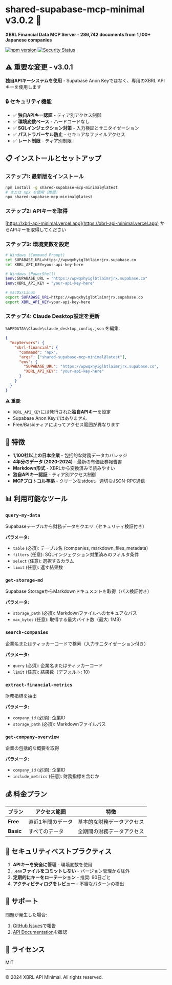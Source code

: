 # shared-supabase-mcp-minimal v3.0.2 🚀

**XBRL Financial Data MCP Server - 286,742 documents from 1,100+ Japanese companies**

[![npm version](https://badge.fury.io/js/shared-supabase-mcp-minimal.svg)](https://www.npmjs.com/package/shared-supabase-mcp-minimal)
[![Security Status](https://img.shields.io/badge/Security-Enhanced-green)](https://github.com/ruisu2000p/xbrl-api-minimal)

## ⚠️ 重要な変更 - v3.0.1

**独自APIキーシステムを使用** - Supabase Anon Keyではなく、専用のXBRL APIキーを使用します

### 🔒 セキュリティ機能
- ✅ **独自APIキー認証** - ティア別アクセス制御
- ✅ **環境変数ベース** - ハードコードなし
- ✅ **SQLインジェクション対策** - 入力検証とサニタイゼーション
- ✅ **パストラバーサル防止** - セキュアなファイルアクセス
- ✅ **レート制限** - ティア別制限

## 📋 インストールとセットアップ

### ステップ1: 最新版をインストール
```bash
npm install -g shared-supabase-mcp-minimal@latest
# または npx を使用（推奨）
npx shared-supabase-mcp-minimal@latest
```

### ステップ2: APIキーを取得
[https://xbrl-api-minimal.vercel.app](https://xbrl-api-minimal.vercel.app) からAPIキーを取得してください

### ステップ3: 環境変数を設定
```bash
# Windows (Command Prompt)
set SUPABASE_URL=https://wpwqxhyiglbtlaimrjrx.supabase.co
set XBRL_API_KEY=your-api-key-here

# Windows (PowerShell)
$env:SUPABASE_URL = "https://wpwqxhyiglbtlaimrjrx.supabase.co"
$env:XBRL_API_KEY = "your-api-key-here"

# macOS/Linux
export SUPABASE_URL=https://wpwqxhyiglbtlaimrjrx.supabase.co
export XBRL_API_KEY=your-api-key-here
```

### ステップ4: Claude Desktop設定を更新

`%APPDATA%\Claude\claude_desktop_config.json` を編集:

```json
{
  "mcpServers": {
    "xbrl-financial": {
      "command": "npx",
      "args": ["shared-supabase-mcp-minimal@latest"],
      "env": {
        "SUPABASE_URL": "https://wpwqxhyiglbtlaimrjrx.supabase.co",
        "XBRL_API_KEY": "your-api-key-here"
      }
    }
  }
}
```

**⚠️ 重要**:
- `XBRL_API_KEY`には発行された**独自APIキー**を設定
- Supabase Anon Keyではありません
- Free/Basicティアによってアクセス範囲が異なります

## 🚀 特徴

- **1,100社以上の日本企業** - 包括的な財務データカバレッジ
- **4年分のデータ (2020-2024)** - 最新の有価証券報告書
- **Markdown形式** - XBRLから変換済みで読みやすい
- **独自APIキー認証** - ティア別アクセス制御
- **MCPプロトコル準拠** - クリーンなstdout、適切なJSON-RPC通信

## 📊 利用可能なツール

### `query-my-data`
Supabaseテーブルから財務データをクエリ（セキュリティ検証付き）

**パラメータ:**
- `table` (必須): テーブル名 (companies, markdown_files_metadata)
- `filters` (任意): SQLインジェクション対策済みのフィルタ条件
- `select` (任意): 選択するカラム
- `limit` (任意): 返す結果数

### `get-storage-md`
Supabase StorageからMarkdownドキュメントを取得（パス検証付き）

**パラメータ:**
- `storage_path` (必須): Markdownファイルへのセキュアなパス
- `max_bytes` (任意): 取得する最大バイト数（最大: 1MB）

### `search-companies`
企業名またはティッカーコードで検索（入力サニタイゼーション付き）

**パラメータ:**
- `query` (必須): 企業名またはティッカーコード
- `limit` (任意): 結果数（デフォルト: 10）

### `extract-financial-metrics`
財務指標を抽出

**パラメータ:**
- `company_id` (必須): 企業ID
- `storage_path` (必須): Markdownファイルパス

### `get-company-overview`
企業の包括的な概要を取得

**パラメータ:**
- `company_id` (必須): 企業ID
- `include_metrics` (任意): 財務指標を含むか

## 💰 料金プラン

| プラン | アクセス範囲 | 特徴 |
|--------|------------|------|
| **Free** | 直近1年間のデータ | 基本的な財務データアクセス |
| **Basic** | すべてのデータ | 全期間の財務データアクセス |

## 🔐 セキュリティベストプラクティス

1. **APIキーを安全に管理** - 環境変数を使用
2. **`.env`ファイルをコミットしない** - バージョン管理から除外
3. **定期的にキーをローテーション** - 推奨: 90日ごと
4. **アクティビティログをレビュー** - 不審なパターンの検出

## 📝 サポート

問題が発生した場合:
1. [GitHub Issues](https://github.com/ruisu2000p/xbrl-api-minimal/issues)で報告
2. [API Documentation](https://xbrl-api-minimal.vercel.app/docs)を確認

## 📜 ライセンス

MIT

---

© 2024 XBRL API Minimal. All rights reserved.